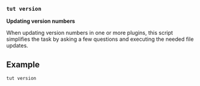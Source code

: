### `tut version`

**Updating version numbers**

When updating version numbers in one or more plugins, this script simplifies the task by asking a few questions and executing the needed file updates.

## Example

```sh
tut version
```
